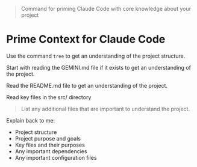 > Command for priming Claude Code with core knowledge about your project

# Prime Context for Claude Code

Use the command `tree` to get an understanding of the project structure.

Start with reading the GEMINI.md file if it exists to get an understanding of the project.

Read the README.md file to get an understanding of the project.

Read key files in the src/ directory

> List any additional files that are important to understand the project.

Explain back to me:
- Project structure
- Project purpose and goals
- Key files and their purposes
- Any important dependencies
- Any important configuration files
